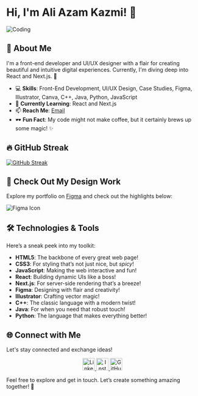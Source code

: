 # Hi, I'm Ali Azam Kazmi! 👋

![Coding](https://cdn.dribbble.com/users/2646423/screenshots/5507196/computer.gif)

## 🌟 About Me

I'm a front-end developer and UI/UX designer with a flair for creating beautiful and intuitive digital experiences. Currently, I'm diving deep into React and Next.js. 🚀

- 💻 **Skills**: Front-End Development, UI/UX Design, Case Studies, Figma, Illustrator, Canva, C++, Java, Python, JavaScript
- 🌱 **Currently Learning**: React and Next.js
- 📫 **Reach Me**: [Email](mailto:aliazamkazmi1291@gmail.com)
- 🕶️ **Fun Fact**: My code might not make coffee, but it certainly brews up some magic! ✨

## 🔥 GitHub Streak

[![GitHub Streak](https://github-readme-streak-stats.herokuapp.com?user=aliazam1291&theme=chartreuse-dark&date_format=M%20j%5B%2C%20Y%5D)](https://git.io/streak-stats)


## 💼 Check Out My Design Work

Explore my portfolio on [Figma](https://www.figma.com/design/mmfcZIoZ4VeUidOXDIP3OD/My-design-Portfolio?node-id=1-94&t=DdTFDB5v7LMPPjXS-1) and check out the highlights below:

![Figma Icon](https://www.vectorlogo.zone/logos/figma/figma-icon.svg)

## 🛠️ Technologies & Tools

Here’s a sneak peek into my toolkit:

- **HTML5**: The backbone of every great web page!
- **CSS3**: For styling that’s not just nice, but *spicy*!
- **JavaScript**: Making the web interactive and fun!
- **React**: Building dynamic UIs like a boss!
- **Next.js**: For server-side rendering that’s a breeze!
- **Figma**: Designing with flair and creativity! 
- **Illustrator**: Crafting vector magic!
- **C++**: The classic language with a modern twist!
- **Java**: For when you need that robust touch!
- **Python**: The language that makes everything better!

## 🌐 Connect with Me

Let's stay connected and exchange ideas!

<p align="center">
  <a href="https://www.linkedin.com/in/aliazam-kazmi/">
    <img src="https://raw.githubusercontent.com/rahulbanerjee26/githubAboutMeGenerator/main/icons/linked-in-alt.svg" alt="LinkedIn" width="32" height="32"/>
  </a>
  <a href="https://instagram.com/smaak.ux">
    <img src="https://user-images.githubusercontent.com/75165587/119674243-ad12f680-be59-11eb-9416-7b00e0b992df.png" alt="Instagram" width="32" height="32"/>
  </a>
  <a href="https://github.com/aliazam1291">
    <img src="https://raw.githubusercontent.com/rahulbanerjee26/githubAboutMeGenerator/main/icons/github.svg" alt="GitHub" width="32" height="32"/>
  </a>
</p>

Feel free to explore and get in touch. Let’s create something amazing together! 🚀
